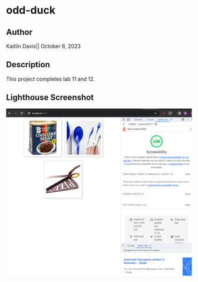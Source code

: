 # odd-duck

## Author

Kaitlin Davis|| October 6, 2023

## Description

This project completes lab 11 and 12.

## Lighthouse Screenshot

![lighthouse Screenshot](/images/lighthouse.png)